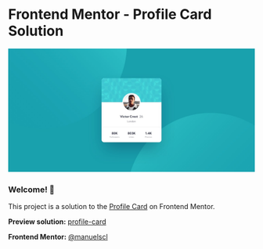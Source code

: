 # Frontend Mentor - Profile Card Solution

![Design preview for the Profile Card coding challenge](./design/desktop-design.jpg)

### Welcome! 👋  

This project is a solution to the [Profile Card](https://www.frontendmentor.io/challenges/profile-card-component-cfArpWshJ) on Frontend Mentor.
  

**Preview solution:** [profile-card](https://manuelscl.github.io/profile-card)


**Frontend Mentor:** [@manuelscl](https://www.frontendmentor.io/profile/manuelscl)